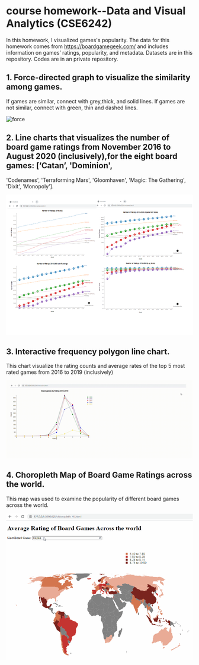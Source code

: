 # course homework--Data and Visual Analytics (CSE6242)
In this homework, I visualized games's popularity. The data for this homework comes from https://boardgamegeek.com/ and
includes information on games’ ratings, popularity, and metadata. Datasets are in this repository. Codes are in an private repository. 



## 1. Force-directed graph to visualize the similarity among games. 
If games are similar, connect with grey,thick, and solid lines.
If games are not similar, connect with green, thin and dashed lines. 

![force](gif/forcevideo.gif)

## 2. Line charts that visualizes the number of board game ratings from November 2016 to August 2020 (inclusively),for the eight board games: [‘Catan’, 'Dominion',
'Codenames', 'Terraforming Mars', 'Gloomhaven', 'Magic: The Gathering', 'Dixit', 'Monopoly'].

![line](gif/linechart.png)

## 3. Interactive frequency polygon line chart.
This chart visualize the rating counts and average rates of the top 5 most rated games from 2016 to 2019 (inclusively)

![interactive](gif/interactive_line.gif)

## 4. Choropleth Map of Board Game Ratings across the world.
This map was used to examine the popularity of different board games across the world.

![map](gif/map.gif)
